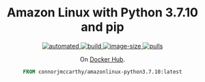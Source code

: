 <div align="center">
  <h1>Amazon Linux with Python 3.7.10 and pip</h1>

<p align="center">

<a href="https://img.shields.io/docker/cloud/automated/connorjmccarthy/amazonlinux-python3.7.10">
    <img src="https://img.shields.io/docker/cloud/automated/connorjmccarthy/amazonlinux-python3.7.10" alt="automated" >
</a>
<a href="https://img.shields.io/docker/cloud/build/connorjmccarthy/amazonlinux-python3.7.10">
    <img src="https://img.shields.io/docker/cloud/build/connorjmccarthy/amazonlinux-python3.7.10" alt="build" >
</a>
<a href="https://img.shields.io/docker/image-size/connorjmccarthy/amazonlinux-python3.7.10">
    <img src="https://img.shields.io/docker/image-size/connorjmccarthy/amazonlinux-python3.7.10" alt="image-size" >
</a>
<a href="https://img.shields.io/docker/pulls/connorjmccarthy/amazonlinux-python3.7.10">
    <img src="https://img.shields.io/docker/pulls/connorjmccarthy/amazonlinux-python3.7.10" alt="pulls" />
</a>
<p></p>

On [Docker Hub](https://hub.docker.com/r/connorjmccarthy/amazonlinux-python3.7.10).

```dockerfile
FROM connorjmccarthy/amazonlinux-python3.7.10:latest
```
</div>
